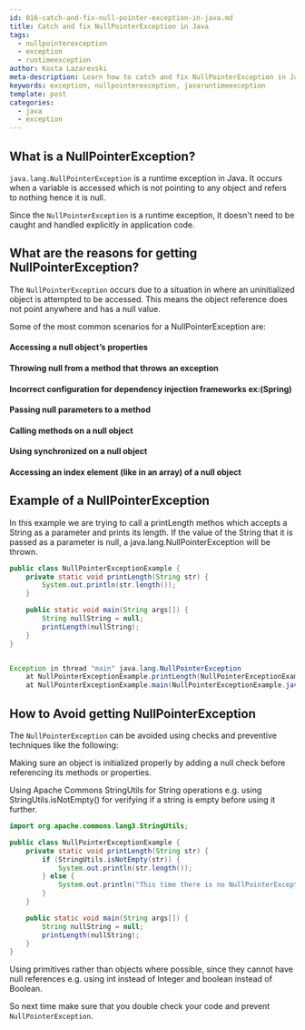 ```yaml
---
id: 016-catch-and-fix-null-pointer-exception-in-java.md
title: Catch and fix NullPointerException in Java
tags:
  - nullpointerexception
  - exception
  - runtimeexception
author: Kosta Lazarevski
meta-description: Learn how to catch and fix NullPointerException in Java
keywords: exception, nullpointerexception, javaruntimeexception
template: post
categories:
  - java
  - exception
---
```


## What is a NullPointerException?

`java.lang.NullPointerException` is a runtime exception in Java. It occurs when a variable is accessed which is not pointing to any object and refers to nothing hence it is null.

Since the `NullPointerException` is a runtime exception, it doesn't need to be caught and handled explicitly in application code.

## What are the reasons for getting NullPointerException?

The `NullPointerException` occurs due to a situation in where an uninitialized object is attempted to be accessed. This means the object reference does not point anywhere and has a null value.

Some of the most common scenarios for a NullPointerException are:

#### Accessing a null object’s properties
#### Throwing null from a method that throws an exception
#### Incorrect configuration for dependency injection frameworks ex:(Spring)
#### Passing null parameters to a method
#### Calling methods on a null object
#### Using synchronized on a null object
#### Accessing an index element (like in an array) of a null object


## Example of a NullPointerException

In this example we are trying to call a printLength methos which accepts a String as a parameter and prints its length. If the value of the String that it is passed as a parameter is null,
a java.lang.NullPointerException will be thrown.

```java
public class NullPointerExceptionExample {
    private static void printLength(String str) {
        System.out.println(str.length());
    }

    public static void main(String args[]) {
        String nullString = null;
        printLength(nullString);
    }
}


Exception in thread "main" java.lang.NullPointerException
    at NullPointerExceptionExample.printLength(NullPointerExceptionExample.java:3)
    at NullPointerExceptionExample.main(NullPointerExceptionExample.java:8)
```

## How to Avoid getting NullPointerException

The `NullPointerException` can be avoided using checks and preventive techniques like the following:

Making sure an object is initialized properly by adding a null check before referencing its methods or properties.

Using Apache Commons StringUtils for String operations e.g. using StringUtils.isNotEmpty() for verifying if a string is empty before using it further.

```java
import org.apache.commons.lang3.StringUtils;

public class NullPointerExceptionExample {
    private static void printLength(String str) {
        if (StringUtils.isNotEmpty(str)) {
            System.out.println(str.length());
        } else {
            System.out.println("This time there is no NullPointerException");
        }
    }

    public static void main(String args[]) {
        String nullString = null;
        printLength(nullString);
    }
}
```

Using primitives rather than objects where possible, since they cannot have null references e.g. using int instead of Integer and boolean instead of Boolean.

So next time make sure that you double check your code and prevent `NullPointerException`.
